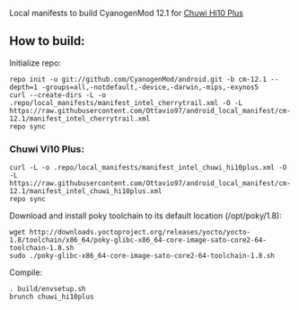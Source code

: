 Local manifests to build CyanogenMod 12.1 for [Chuwi Hi10 Plus](http://konstakang.com/devices/chuwi_vi10plus/CM12.1)

How to build:
-------------

Initialize repo:

    repo init -u git://github.com/CyanogenMod/android.git -b cm-12.1 --depth=1 -groups=all,-notdefault,-device,-darwin,-mips,-exynos5
    curl --create-dirs -L -o .repo/local_manifests/manifest_intel_cherrytrail.xml -O -L https://raw.githubusercontent.com/Ottavio97/android_local_manifest/cm-12.1/manifest_intel_cherrytrail.xml
    repo sync

### Chuwi Vi10 Plus:

    curl -L -o .repo/local_manifests/manifest_intel_chuwi_hi10plus.xml -O -L https://raw.githubusercontent.com/Ottavio97/android_local_manifest/cm-12.1/manifest_intel_chuwi_hi10plus.xml
    repo sync

Download and install poky toolchain to its default location (/opt/poky/1.8):

    wget http://downloads.yoctoproject.org/releases/yocto/yocto-1.8/toolchain/x86_64/poky-glibc-x86_64-core-image-sato-core2-64-toolchain-1.8.sh
    sudo ./poky-glibc-x86_64-core-image-sato-core2-64-toolchain-1.8.sh

Compile:

    . build/envsetup.sh
    brunch chuwi_hi10plus
